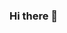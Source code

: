 ### Hi there 👋

<!--
**NoSoyUnaPaloma/NoSoyUnaPaloma** is a ✨ _special_ ✨ repository because its `README.md` (this file) appears on your GitHub profile.

Here are some ideas to get you started:

- 🔭 Actualmente estudio el 4to semestre de TIC'S en la PFLC
- 🌱 Trabajo en Windows 10
- 🤔 Para mi, GitHub es una herramienta nueva que anteriormente no conocia
- 📫 Discord: ComunistaAutista#5755
- ⚡ NoSoyUnaPaloma es algo literal, no me vengan a preguntar si soy o no

|   Hora/Día  |          Lunes         |         Martes         |       Miércoles      |         Jueves         |        Viernes       |
|:-----------:|:----------------------:|:----------------------:|:--------------------:|:----------------------:|:--------------------:|
|  7:00-7:50  | Mantenimiento Salón 91 |     Física Salón 32    |   Deporte Cancha 1   |     Artes Salón 109    |   Biología Salón 32  |
|  7:55-8:45  | Mantenimiento Salón 91 |    Biología Salón 32   | Matemáticas Salón 32 |   Literatura Salón 32  |    Física Salón 32   |
|  8:50-9:40  |   Literatura Salón 32  | Mantenimiento Salón 91 |    Física Salón 32   | Mantenimiento Salón 91 | Matemáticas Salón 32 |
|  9:45-10:35 |   Biología SA89 SA32   |    Historia Salón 32   |   Biología Salón 32  |    Historia Salón 32   |  Literatura Salón 32 |
| 10:35-11:05 |         Receso         |         Receso         |        Receso        |         Receso         |        Receso        |
| 11:05-11:55 |     Física Salón 32    |  Matemáticas Salón 32  |    Inglés Salón 27   |     Inglés Salón 86    |   Historia Salón 32  |
| 12:00-12:50 |  Matemáticas Salón 32  |     Inglés Salón 32    | Comunidades Salón 83 |  Matemáticas Salón 32  |          - -         |
| 12:55-13:45 |           - -          |  Comunidades Salón 83  | Comunidades Salón 83 |           - -          |          - -         |

